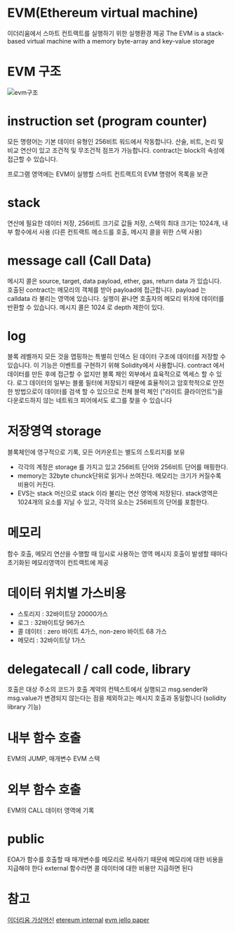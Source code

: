 # EVM(Ethereum virtual machine)
이더리움에서 스마트 컨트랙트를 실행하기 위한 실행환경 제공
The EVM is a stack-based virtual machine with a memory byte-array and key-value storage

# EVM 구조
![evm구조](https://pbs.twimg.com/media/CwHvq0lWcAQXtI9.jpg)

# instruction set (program counter)
모든 명령어는 기본 데이터 유형인 256비트 워드에서 작동합니다.
산술, 비트, 논리 및 비교 연산이 있고 조건적 및 무조건적 점프가 가능합니다.
contract는 block의 속성에 접근할 수 있습니다.

프로그램 영역에는 EVM이 실행할 스마트 컨트랙트의 EVM 명령어 목록을 보관

# stack
연산에 필요한 데이터 저장,
256비트 크기로 값들 저장,
스택의 최대 크기는 1024개,
내부 함수에서 사용
(다른 컨트랙트 메소드를 호출, 메시지 콜을 위한 스택 사용)

# message call (Call Data)
메시지 콜은 source, target, data payload, ether, gas, return data 가 있습니다.
호출된 contract는 메모리의 객체를 받아 payload에 접근합니다.
payload 는 calldata 라 불리는 영역에 있습니다.
실행이 끝나면 호출자의 메모리 위치에 데이터를 반환할 수 있습니다.
메시지 콜은 1024 로 depth 제한이 있다.

# log
블록 레벨까지 모든 것을 맵핑하는 특별히 인덱스 된 데이터 구조에 데이터를 저장할 수 있습니다.
이 기능은 이벤트를 구현하기 위해 Solidity에서 사용합니다. contract 에서 데이터를 만든 후에 접근할 수 없지만
블록 체인 외부에서 효육적으로 엑세스 할 수 있다.
로그 데이터의 일부는 블룸 필터에 저장되기 때문에 효율적이고 암호학적으로 안전한 방법으로이 데이터를 검색 할 수 있으므로
전체 블럭 체인 ("라이트 클라이언트")을 다운로드하지 않는 네트워크 피어에서도 로그를 찾을 수 있습니다

# 저장영역 storage
블록체인에 영구적으로 기록, 모든 어카운트는 별도의 스토리지를 보유
- 각각의 계정은 storage 를 가지고 있고 256비트 단어와 256비트 단어를 매핑한다.
- memory는 32byte chunck단위로 읽거나 쓰여진다. 메모리는 크기가 커질수록 비용이 커진다.
- EVS는 stack 머신으로 stack 이라 불리는 연산 영역에 저장된다.
stack영역은 1024개의 요소를 지닐 수 있고, 각각의 요소는 256비트의 단어를 포함한다.

# 메모리
함수 호출, 메모리 연산을 수행할 때 임시로 사용하는 영역
메시지 호출이 발생할 때마다 초기화된 메모리영역이 컨트랙트에 제공

# 데이터 위치별 가스비용
- 스토리지 : 32바이트당 20000가스
- 로그 : 32바이트당 96가스
- 콜 데이터 : zero 바이트 4가스, non-zero 바이트 68 가스
- 메모리 : 32바이트당 1가스

# delegatecall / call code, library
호출은 대상 주소의 코드가 호출 계약의 컨텍스트에서 실행되고
msg.sender와 msg.value가 변경되지 않는다는 점을 제외하고는 메시지 호출과 동일합니다
(solidity library 기능)

# 내부 함수 호출
EVM의 JUMP, 매개변수 EVM 스택

# 외부 함수 호출
EVM의 CALL 데이터 영역에 기록

# public
EOA가 함수를 호출할 때 매개변수를 메모리로 복사하기 때문에
메모리에 대한 비용을 지급해야 한다
external 함수라면 콜 데이터에 대한 비용만 지급하면 된다

# 참고
[이더리움 가상머신](https://ggs134.gitbooks.io/solidityguide/content/chapter1_3.html)
[etereum internal](https://github.com/comaeio/porosity/wiki/Ethereum-Internals)
[evm jello paper](https://thehydra.io/evm/evm/)
